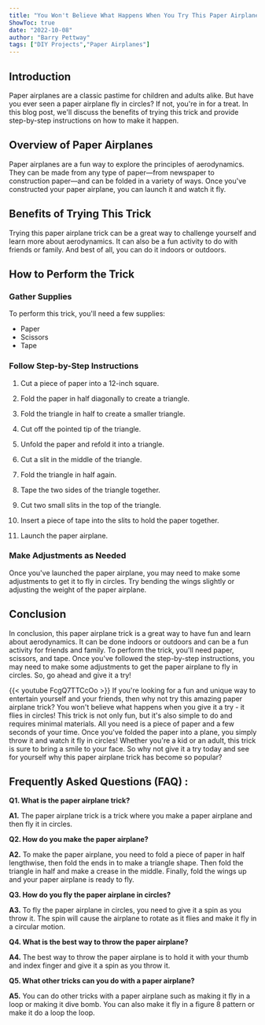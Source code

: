 ```yaml
---
title: "You Won't Believe What Happens When You Try This Paper Airplane Trick - It Flies in Circles!"
ShowToc: true 
date: "2022-10-08"
author: "Barry Pettway" 
tags: ["DIY Projects","Paper Airplanes"]
---
```

## Introduction

Paper airplanes are a classic pastime for children and adults alike. But have you ever seen a paper airplane fly in circles? If not, you're in for a treat. In this blog post, we'll discuss the benefits of trying this trick and provide step-by-step instructions on how to make it happen.

## Overview of Paper Airplanes

Paper airplanes are a fun way to explore the principles of aerodynamics. They can be made from any type of paper—from newspaper to construction paper—and can be folded in a variety of ways. Once you've constructed your paper airplane, you can launch it and watch it fly.

## Benefits of Trying This Trick

Trying this paper airplane trick can be a great way to challenge yourself and learn more about aerodynamics. It can also be a fun activity to do with friends or family. And best of all, you can do it indoors or outdoors.

## How to Perform the Trick

### Gather Supplies

To perform this trick, you'll need a few supplies:

- Paper
- Scissors
- Tape

### Follow Step-by-Step Instructions

1. Cut a piece of paper into a 12-inch square.

2. Fold the paper in half diagonally to create a triangle.

3. Fold the triangle in half to create a smaller triangle.

4. Cut off the pointed tip of the triangle.

5. Unfold the paper and refold it into a triangle.

6. Cut a slit in the middle of the triangle.

7. Fold the triangle in half again.

8. Tape the two sides of the triangle together.

9. Cut two small slits in the top of the triangle.

10. Insert a piece of tape into the slits to hold the paper together.

11. Launch the paper airplane.

### Make Adjustments as Needed

Once you've launched the paper airplane, you may need to make some adjustments to get it to fly in circles. Try bending the wings slightly or adjusting the weight of the paper airplane.

## Conclusion

In conclusion, this paper airplane trick is a great way to have fun and learn about aerodynamics. It can be done indoors or outdoors and can be a fun activity for friends and family. To perform the trick, you'll need paper, scissors, and tape. Once you've followed the step-by-step instructions, you may need to make some adjustments to get the paper airplane to fly in circles. So, go ahead and give it a try!

{{< youtube FcgQ7TTCcOo >}} 
If you're looking for a fun and unique way to entertain yourself and your friends, then why not try this amazing paper airplane trick? You won't believe what happens when you give it a try - it flies in circles! This trick is not only fun, but it's also simple to do and requires minimal materials. All you need is a piece of paper and a few seconds of your time. Once you've folded the paper into a plane, you simply throw it and watch it fly in circles! Whether you're a kid or an adult, this trick is sure to bring a smile to your face. So why not give it a try today and see for yourself why this paper airplane trick has become so popular?

## Frequently Asked Questions (FAQ) :
**Q1. What is the paper airplane trick?**

**A1.** The paper airplane trick is a trick where you make a paper airplane and then fly it in circles. 

**Q2. How do you make the paper airplane?**

**A2.** To make the paper airplane, you need to fold a piece of paper in half lengthwise, then fold the ends in to make a triangle shape. Then fold the triangle in half and make a crease in the middle. Finally, fold the wings up and your paper airplane is ready to fly. 

**Q3. How do you fly the paper airplane in circles?**

**A3.** To fly the paper airplane in circles, you need to give it a spin as you throw it. The spin will cause the airplane to rotate as it flies and make it fly in a circular motion. 

**Q4. What is the best way to throw the paper airplane?**

**A4.** The best way to throw the paper airplane is to hold it with your thumb and index finger and give it a spin as you throw it. 

**Q5. What other tricks can you do with a paper airplane?**

**A5.** You can do other tricks with a paper airplane such as making it fly in a loop or making it dive bomb. You can also make it fly in a figure 8 pattern or make it do a loop the loop.





